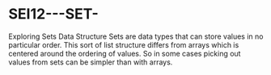 # SEI12---SET-
Exploring Sets Data Structure
Sets are data types that can store values in no particular order. This sort of list structure differs from arrays which is centered around the ordering of values. So in some cases picking out values from sets can be simpler than with arrays.